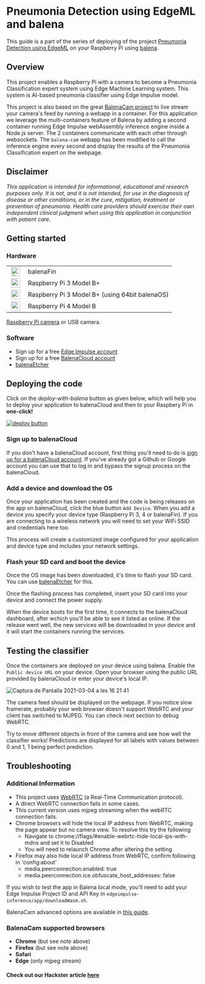 # Pneumonia Detection using EdgeML and balena

This guide is a part of the series of deploying of the project [Pneumonia Detection using EdgeML](https://www.hackster.io/arijit_das_student/pneumonia-classification-detection-using-edgeml-991e18) on your Raspberry Pi using [balena](https://balena.io).

## Overview

This project enables a Raspberry Pi with a camera to become a Pneumonia Classification expert system using Edge Machine Learning system. This system is 
AI-based pneumonia classifier using Edge Impulse model.

This project is also based on the great [BalenaCam project](https://github.com/balenalabs/balena-cam) to live stream your camera's feed by running a webapp in a container. For this application we leverage the multi-containers feature of Balena by adding a second container running Edge Impulse webAssembly inference engine inside a Node.js server. The 2 containers communicate with each other through websockets. The `balena-cam` webapp has been modified to call the inference engine every second and display the results of the Pneumonia Classification expert on the webpage.

## Disclaimer
*This application is intended for informational, educational and research purposes only. It is not, and it is not intended, for use in the diagnosis of disease or other conditions, or in the cure, mitigation, treatment or prevention of pneumonia. Health care providers should exercise their own independent clinical judgment when using this application in conjunction with patient care.*

## Getting started

### Hardware
<table>
<tr><td>
<img height="24px" src="https://files.balena-cloud.com/images/fincm3/2.58.3%2Brev1.prod/logo.svg" alt="fincm3" style="max-width: 100%; margin: 0px 4px;"></td><td> balenaFin</td>
</tr>
<tr><td>
<img height="24px" src="https://files.balena-cloud.com/images/raspberrypi3/2.58.3%2Brev1.prod/logo.svg" alt="raspberrypi3" style="max-width: 100%; margin: 0px 4px;"></td><td>Raspberry Pi 3 Model B+</td>
</tr>
<tr><td>
<img height="24px" src="https://user-images.githubusercontent.com/64097541/112806684-aef84d80-9094-11eb-8d63-88fa896caf72.png" alt="raspberrypi3-64" style="max-width: 100%; margin: 0px 4px;"></td><td>Raspberry Pi 3 Model B+ (using 64bit balenaOS)</td>
</tr>
<tr><td>
<img height="24px" src="https://files.balena-cloud.com/images/raspberrypi4-64/2.65.0%2Brev1.prod/logo.svg" alt="raspberrypi4-64" style="max-width: 100%; margin: 0px 4px;"></td><td>Raspberry Pi 4 Model B</td>
</tr>
</table>

 [Raspberry Pi camera](https://www.raspberrypi.org/products/camera-module-v2/) or USB camera.

### Software

* Sign up for a free [Edge Impulse account](https://edgeimpulse.com/)
* Sign up for a free [BalenaCloud account](https://www.balena.io/)
* [balenaEtcher](https://www.balena.io/etcher/)

## Deploying the code

Click on the *deploy-with-balena* button as given below, which will help you to deploy your application to balenaCloud and then to your Raspbery Pi in **one-click!**

[![deploy button](https://balena.io/deploy.svg)](https://dashboard.balena-cloud.com/deploy?repoUrl=https://github.com/Pneumonia-Detection-using-EdgeML/pneumonia-detection-balenaCAM)

### Sign up to balenaCloud

If you don't have a balenaCloud account, first thing you'll need to do is [sign up for a balenaCloud account](https://dashboard.balena-cloud.com/signup). If you've already got a Github or Google account you can use that to log in and bypass the signup process on the balenaCloud.

### Add a device and download the OS

Once your application has been created and the code is being releases on the app on balenaCloud, click the blue button ```Add Device```. When you add a device you specify your device type (Raspberry Pi 3, 4 or balenaFin). If you are connecting to a wireless network you will need to set your WiFi SSID and credentials here too.

This process will create a customized image configured for your application and device type and includes your network settings.

### Flash your SD card and boot the device

Once the OS image has been downloaded, it's time to flash your SD card. You can use [balenaEtcher](https://www.balena.io/etcher/) for this.

Once the flashing process has completed, insert your SD card into your device and connect the power supply.

When the device boots for the first time, it connects to the balenaCloud dashboard, after wchich you'll be able to see it listed as online. If the release went well, the new services will be downloaded in your device and it will start the containers running the services.


## Testing the classifier

Once the containers are deployed on your device using balena. Enable the ```Public device URL``` on your device. Open your browser using the public URL provided by balenaCloud or enter your device's local IP.

![Captura de Pantalla 2021-03-04 a les 16 21 41](https://user-images.githubusercontent.com/64097541/110072921-8e461c00-7da4-11eb-8a24-63ca21f12b01.png)


The camera feed should be displayed on the webpage. If you notice slow framerate, probably your web browser doesn't support WebRTC and your client has switched to MJPEG. You can check next section to debug WebRTC.

Try to move different objects in front of the camera and see how well the classifier works! Predictions are displayed for all labels with values between 0 and 1, 1 being perfect prediction.


## Troubleshooting

### Additional Information

- This project uses [WebRTC](https://webrtc.org/) (a Real-Time Communication protocol).
- A direct WebRTC connection fails in some cases.
- This current version uses mjpeg streaming when the webRTC connection fails.
- Chrome browsers will hide the local IP address from WebRTC, making the page appear but no camera view. To resolve this try the following
  - Navigate to chrome://flags/#enable-webrtc-hide-local-ips-with-mdns and set it to Disabled
  - You will need to relaunch Chrome after altering the setting
- Firefox may also hide local IP address from WebRTC, confirm following in 'config:about'
  - media.peerconnection.enabled: true
  - media.peerconnection.ice.obfuscate_host_addresses: false

If you wish to test the app in Balena local mode, you'll need to add your Edge Impulse Project ID and API Key in `edgeimpulse-inference/app/downloadWasm.sh`.

BalenaCam advanced options are available in [this guide](BALENA-OPTIONS.md).

### BalenaCam supported browsers

- **Chrome** (but see note above)
- **Firefox** (but see note above)
- **Safari**
- **Edge** (only mjpeg stream)

#### Check out our Hackster article [here](https://bit.ly/2NzfFcA)
